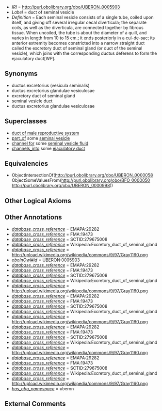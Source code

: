  * *IRI* = http://purl.obolibrary.org/obo/UBERON_0005903
 * *Label* = duct of seminal vesicle
 * *Definition* = Each seminal vesicle consists of a single tube, coiled upon itself, and giving off several irregular cecal diverticula; the separate coils, as well as the diverticula, are connected together by fibrous tissue. When uncoiled, the tube is about the diameter of a quill, and varies in length from 10 to 15 cm.; it ends posteriorly in a cul-de-sac; its anterior extremity becomes constricted into a narrow straight duct called the excretory duct of seminal gland (or duct of the seminal vesicle), which joins with the corresponding ductus deferens to form the ejaculatory duct[WP].

## Synonyms

 * ductus excretorius (vesicula seminalis)
 * ductus excretorius glandulae vesiculosae
 * excretory duct of seminal gland
 * seminal vesicle duct
 * ductus excretorius glandulae vesiculosae

## Superclasses

 * [duct of male reproductive system](../../UBERON/04/UBERON_0005904.md)
 * [part_of](../../BFO/50/BFO_0000050.md) some [seminal vesicle](../../UBERON/98/UBERON_0000998.md)
 * [channel for](../../core#channel/or/core#channel_for.md) some [seminal vesicle fluid](../../UBERON/43/UBERON_0010143.md)
 * [channels_into](../../core#channels/to/core#channels_into.md) some [ejaculatory duct](../../UBERON/99/UBERON_0000999.md)

## Equivalencies

 * ObjectIntersectionOf(<http://purl.obolibrary.org/obo/UBERON_0000058> ObjectSomeValuesFrom(<http://purl.obolibrary.org/obo/BFO_0000050> <http://purl.obolibrary.org/obo/UBERON_0000998>))

## Other Logical Axioms


## Other Annotations

 * *[database_cross_reference](../../ef/oboInOwl#hasDbXref.md)* = EMAPA:29282
 * *[database_cross_reference](../../ef/oboInOwl#hasDbXref.md)* = FMA:19473
 * *[database_cross_reference](../../ef/oboInOwl#hasDbXref.md)* = SCTID:279675008
 * *[database_cross_reference](../../ef/oboInOwl#hasDbXref.md)* = Wikipedia:Excretory_duct_of_seminal_gland
 * *[database_cross_reference](../../ef/oboInOwl#hasDbXref.md)* = http://upload.wikimedia.org/wikipedia/commons/9/97/Gray1160.png
 * *[oboInOwl#id](../../id/oboInOwl#id.md)* = UBERON:0005903
 * *[database_cross_reference](../../ef/oboInOwl#hasDbXref.md)* = EMAPA:29282
 * *[database_cross_reference](../../ef/oboInOwl#hasDbXref.md)* = FMA:19473
 * *[database_cross_reference](../../ef/oboInOwl#hasDbXref.md)* = SCTID:279675008
 * *[database_cross_reference](../../ef/oboInOwl#hasDbXref.md)* = Wikipedia:Excretory_duct_of_seminal_gland
 * *[database_cross_reference](../../ef/oboInOwl#hasDbXref.md)* = http://upload.wikimedia.org/wikipedia/commons/9/97/Gray1160.png
 * *[database_cross_reference](../../ef/oboInOwl#hasDbXref.md)* = EMAPA:29282
 * *[database_cross_reference](../../ef/oboInOwl#hasDbXref.md)* = FMA:19473
 * *[database_cross_reference](../../ef/oboInOwl#hasDbXref.md)* = SCTID:279675008
 * *[database_cross_reference](../../ef/oboInOwl#hasDbXref.md)* = Wikipedia:Excretory_duct_of_seminal_gland
 * *[database_cross_reference](../../ef/oboInOwl#hasDbXref.md)* = http://upload.wikimedia.org/wikipedia/commons/9/97/Gray1160.png
 * *[database_cross_reference](../../ef/oboInOwl#hasDbXref.md)* = EMAPA:29282
 * *[database_cross_reference](../../ef/oboInOwl#hasDbXref.md)* = FMA:19473
 * *[database_cross_reference](../../ef/oboInOwl#hasDbXref.md)* = SCTID:279675008
 * *[database_cross_reference](../../ef/oboInOwl#hasDbXref.md)* = Wikipedia:Excretory_duct_of_seminal_gland
 * *[database_cross_reference](../../ef/oboInOwl#hasDbXref.md)* = http://upload.wikimedia.org/wikipedia/commons/9/97/Gray1160.png
 * *[database_cross_reference](../../ef/oboInOwl#hasDbXref.md)* = EMAPA:29282
 * *[database_cross_reference](../../ef/oboInOwl#hasDbXref.md)* = FMA:19473
 * *[database_cross_reference](../../ef/oboInOwl#hasDbXref.md)* = SCTID:279675008
 * *[database_cross_reference](../../ef/oboInOwl#hasDbXref.md)* = Wikipedia:Excretory_duct_of_seminal_gland
 * *[database_cross_reference](../../ef/oboInOwl#hasDbXref.md)* = http://upload.wikimedia.org/wikipedia/commons/9/97/Gray1160.png
 * *[has_obo_namespace](../../ce/oboInOwl#hasOBONamespace.md)* = uberon

## External Comments

